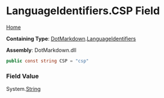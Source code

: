 <a name="_top"></a>

# LanguageIdentifiers\.CSP Field

[Home](../../../README.md#_top)

**Containing Type**: [DotMarkdown](../../README.md#_top)\.[LanguageIdentifiers](../README.md#_top)

**Assembly**: DotMarkdown\.dll

```csharp
public const string CSP = "csp"
```

### Field Value

System\.[String](https://docs.microsoft.com/en-us/dotnet/api/system.string)